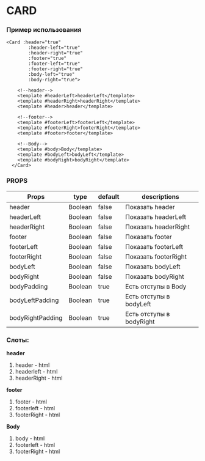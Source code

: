 # CARD

### Пример использования
```
<Card :header="true"
        :header-left="true"
        :header-right="true"
        :footer="true"
        :footer-left="true"
        :footer-right="true"
        :body-left="true"
        :body-right="true">

    <!--header-->
    <template #headerLeft>headerLeft</template>
    <template #headerRight>headerRight</template>
    <template #header>header</template>

    <!--footer-->
    <template #footerLeft>footerLeft</template>
    <template #footerRight>footerRight</template>
    <template #footer>footer</template>

    <!--Body-->
    <template #body>Body</template>
    <template #bodyLeft>bodyLeft</template>
    <template #bodyRight>bodyRight</template>
  </Card>
```
### PROPS

| Props | type | default | descriptions |
|---|---|---|---|
| header | Boolean | false | Показать header |
| headerLeft | Boolean | false | Показать headerLeft |
| headerRight | Boolean | false | Показать headerRight |
| footer | Boolean | false | Показать footer |
| footerLeft | Boolean | false | Показать footerLeft |
| footerRight | Boolean | false | Показать footerRight |
| bodyLeft | Boolean | false | Показать bodyLeft |
| bodyRight | Boolean | false | Показать bodyRight |
| bodyPadding | Boolean | true | Есть отступы в Body |
| bodyLeftPadding | Boolean | true | Есть отступы в bodyLeft |
| bodyRightPadding | Boolean | true | Есть отступы в bodyRight|

### Слоты: 

**header**
1. header - html
2. headerleft - html
3. headerRight - html

**footer**
1. footer - html
1. footerleft - html
2. footerRight - html

**Body**
1. body - html
1. footerleft - html
2. footerRight - html
